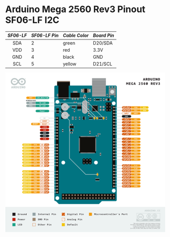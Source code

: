 # Arduino Mega 2560 Rev3 Pinout SF06-LF I2C

| *SF06-LF* | *SF06-LF Pin* | *Cable Color* | *Board Pin* |
| :---: | --- | --- | --- |
| SDA | 2 | green | D20/SDA |
| VDD | 3 | red | 3.3V |
| GND | 4 | black | GND |
| SCL | 5 | yellow | D21/SCL |


<img src="Arduino-Mega-2560-Rev3-pinout.png" width="700px">
